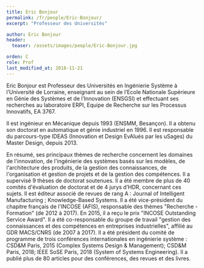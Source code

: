 ```yaml
---
title: Eric Bonjour
permalink: /fr/people/Eric-Bonjour/
excerpt: "Professeur des Universités"

author: Eric Bonjour
header:
  teaser: /assets/images/people/Eric-Bonjour.jpg

orden: C
role: Prof
last_modified_at: 2018-11-21
---
```


Eric Bonjour est Professeur des Universités en Ingénierie Système à l’Université de Lorraine, enseignant au sein de l’Ecole Nationale Supérieure en Génie des Systèmes et de l’Innovation (ENSGSI) et effectuant ses recherches au laboratoire ERPI, Equipe de Recherche sur les Processus Innovatifs, EA 3767. 

Il est ingénieur en Mécanique depuis 1993 (ENSMM, Besançon). Il a obtenu son doctorat en automatique et génie industriel en 1996. Il est responsable du parcours-type IDEAS (Innovation et Design EvAlués par les uSages) du Master Design, depuis 2013.

En résumé, ses principaux thèmes de recherche concernent les domaines de l'innovation, de l'ingénierie des systèmes basés sur les modèles, de l'architecture des produits, de la gestion des connaissances, de l'organisation et gestion de projets et de la gestion des compétences. Il a supervisé 9 thèses de doctorat soutenues. Il a été membre de plus de 40 comités d'évaluation de doctorat et  de 4 jurys d’HDR, concernant ces sujets. Il est éditeur associé de revues de rang A : Journal of Intelligent Manufacturing ; Knowledge-Based Systems. Il a été vice-président du chapitre français de l'INCOSE (AFIS), responsable des thèmes "Recherche - Formation" (de 2012 à 2017). En 2015, il a reçu le prix "INCOSE Outstanding Service Award". Il a été co-responsable du groupe de travail "gestion des connaissances et des compétences en entreprises industrielles", affilié au GDR MACS/CNRS (de 2007 à 2017). Il a été président du comité de programme de trois conférences internationales en ingénierie système : CSD&M Paris, 2015 (Complex Systems Design & Management); CSD&M Paris, 2018; IEEE SoSE Paris, 2018 (System of Systems Engineering). Il a publié plus de 80 articles pour des conférences, des revues et des livres.



